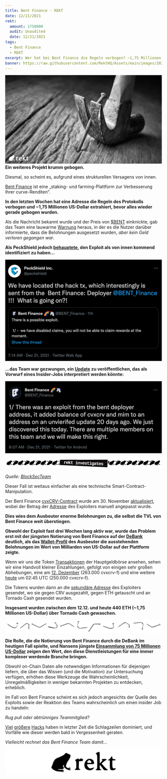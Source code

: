 ```yaml
---
title: Bent Finance - REKT
date: 12/21/2021
rekt:
  amount: 1750000
  audit: Unaudited 
  date: 12/21/2021
tags:
  - Bent Finance
  - REKT
excerpt: Wer hat bei Bent Finance die Regeln verbogen? ~1,75 Millionen US-Dollar gestohlen. Kommissar rekt bringt Ordnung.
banner: https://raw.githubusercontent.com/RektHQ/Assets/main/images/2021/12/bent-header.png
---
```

![](https://raw.githubusercontent.com/RektHQ/Assets/main/images/2021/12/bent-header.png)
**Ein weiteres Projekt krumm gebogen.**

Diesmal, so scheint es, aufgrund eines strukturellen Versagens von innen.

[Bent Finance](https://app.bentfinance.com/) ist eine „staking- und farming-Plattform zur Verbesserung Ihrer curve-Renditen“.

**In den letzten Wochen hat eine Adresse die Regeln des Protokolls verbogen und ~1,75 Millionen US-Dollar extrahiert, bevor alles wieder gerade gebogen wurden.**

Als die Nachricht bekannt wurde und der Preis von [$BENT](https://www.coingecko.com/en/coins/bent-finance) einknickte, gab das Team eine lauwarme [Warnung](https://twitter.com/BENT_Finance/status/1473109745942687745) heraus, in der es die Nutzer darüber informierte, dass die Belohnungen ausgesetzt wurden, _aber kein Geld verloren gegangen war_.

**Als PeckShield jedoch [behauptete](https://twitter.com/peckshield/status/1473175071560994816), den Exploit als von innen kommend identifiziert zu haben...**

![](https://raw.githubusercontent.com/RektHQ/Assets/main/images/2021/12/bent-peckshield.png)

**...das Team war gezwungen, ein [Update](https://twitter.com/BENT_Finance/status/1473188374492053505) zu veröffentlichen, das als Vorwurf eines Insider-Jobs interpretiert werden könnte:**

![](https://raw.githubusercontent.com/RektHQ/Assets/main/images/2021/12/bent-tweet.png)

![](https://raw.githubusercontent.com/RektHQ/Assets/main/images/2021/09/rekt-investigates-linebreak.png)

_Quelle: [BlockSecTeam](https://twitter.com/BlockSecTeam/status/1473188863136780288?s=20)_

Dieser Fall ist weitaus einfacher als eine technische Smart-Contract-Manipulation.

Der Bent Finance [cvxCRV-Contract](https://etherscan.io/address/0x270b6aff561284ef380cdd6d8b036f4981049a86) wurde am 30. November [aktualisiert](https://etherscan.io/tx/0xf711641ea9814d78780c8a51ad734ad44d58baf3f97256a3f5ec3200a29eadc7), wobei der Betrag der [Adresse](https://etherscan.io/address/0xd23cfffa066f81c7640e3f0dc8bb2958f7686d1f) des Exploiters manuell angepasst wurde.

**Dies wies dem Ausbeuter enorme Belohnungen zu, die selbst die TVL von Bent Finance weit überstiegen.**

**Obwohl der Exploit fast drei Wochen lang aktiv war, wurde das Problem erst mit der jüngsten Notierung von Bent Finance auf der [DeBank](https://twitter.com/DeBankDeFi/status/1473077001267253248) deutlich, als das [Wallet-Profil](https://debank.com/profile/0xd23cfffa066f81c7640e3f0dc8bb2958f7686d1f) des Ausbeuter die ausstehenden Belohnungen im Wert von Milliarden von US-Dollar auf der Plattform zeigte.**

Wenn wir uns die Token [Transaktionen](https://etherscan.io/tokentxns?a=0xd23cfffa066f81c7640e3f0dc8bb2958f7686d1f) der Hauptgeldbörse ansehen, sehen wir eine Handvoll kleiner Einzahlungen, gefolgt von einigen sehr großen Abhebungen, eine am [12. Dezember](https://etherscan.io/tx/0x11961c4df0b27bd7188d451dd18005dc8aff7ad4a80c7f7441b56495cae219c5) (263.000 cvxcrv-f) und eine weitere [heute](https://etherscan.io/tx/0x52d4d5a9a83ff8ca6a7fd102954c4c5d2658043d9049abfc47cd8c37692b95be) um 02:45 UTC (250.000 cvxcrv-f).

Die Tokens wurden dann an die [sekundäre Adresse](https://etherscan.io/address/0x9e966a54082427d7ac56aeaee4baae7d11a6e468) des Exploiters gesendet, wo sie gegen CRV ausgezahlt, gegen ETH getauscht und an Tornado Cash gesendet wurden.

**Insgesamt wurden zwischen dem 12.12. und heute 440 ETH (~1,75 Millionen US-Dollar) über Tornado Cash gewaschen.**

![](https://raw.githubusercontent.com/RektHQ/Assets/main/images/2021/12/bent-linebreak.png)

**Die Rolle, die die Notierung von Bent Finance durch die DeBank im heutigen Fall spielte, und Nansens jüngste [Einsammlung von 75 Millionen US-Dollar](https://www.theblockcrypto.com/post/127747/data-startup-nansen-secures-fresh-funding-at-750-million-valuation) zeigen den Wert, den diese Dienstleistungen für eine immer komplexer werdende Branche bringen.**

Obwohl on-Chain Daten alle notwendigen Informationen für diejenigen liefern, die über das Wissen (und die Motivation) zur Untersuchung verfügen, erhöhen diese Werkzeuge die Wahrscheinlichkeit, Unregelmäßigkeiten in weniger bekannten Projekten zu entdecken, erheblich.

Im Fall von Bent Finance scheint es sich jedoch angesichts der Quelle des Exploits sowie der Reaktion des Teams wahrscheinlich um einen insider Job zu handeln:

_Rug pull oder abtrünniges Teammitglied?_

[Viel](https://rekt.news/ascendex-rekt/) [größere](https://rekt.news/vulcan-forged-rekt/) [Hacks](https://rekt.news/grim-finance-rekt/) haben in letzter Zeit die Schlagzeilen dominiert, und Vorfälle wie dieser werden bald in Vergessenheit geraten.

_Vielleicht rechnet das Bent Finance Team damit..._

![](https://raw.githubusercontent.com/RektHQ/Assets/main/images/2021/08/rekt-outline-conc.png)
